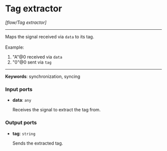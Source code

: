# Tag extractor

_[flow/Tag extractor]_

---

Maps the signal received via `data` to its tag.<br>
<br>
Example:<br>
1. "A"@0 received via `data`<br>
2. "0"@0 sent via `tag`<br>

---

__Keywords__: synchronization, syncing

### Input ports

* __data__: ` any `


    Receives the signal to extract the tag from.<br>

### Output ports

* __tag__: ` string `


    Sends the extracted tag.<br>


